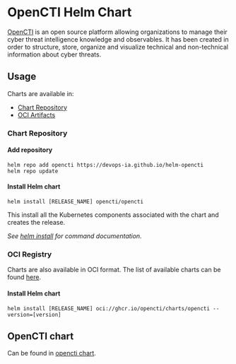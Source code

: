# OpenCTI Helm Chart

[OpenCTI](opencti.io) is an open source platform allowing organizations to manage their cyber threat intelligence knowledge and observables. It has been created in order to structure, store, organize and visualize technical and non-technical information about cyber threats.

## Usage

Charts are available in:

* [Chart Repository](https://helm.sh/docs/topics/chart_repository/)
* [OCI Artifacts](https://helm.sh/docs/topics/registries/)

### Chart Repository

#### Add repository

```console
helm repo add opencti https://devops-ia.github.io/helm-opencti
helm repo update
```

#### Install Helm chart

```console
helm install [RELEASE_NAME] opencti/opencti
```

This install all the Kubernetes components associated with the chart and creates the release.

_See [helm install](https://helm.sh/docs/helm/helm_install/) for command documentation._

### OCI Registry

Charts are also available in OCI format. The list of available charts can be found [here](https://github.com/orgs/devops-ia/packages?repo_name=charts).

#### Install Helm chart

```console
helm install [RELEASE_NAME] oci://ghcr.io/opencti/charts/opencti --version=[version]
```

## OpenCTI chart

Can be found in [opencti chart](opencti).
